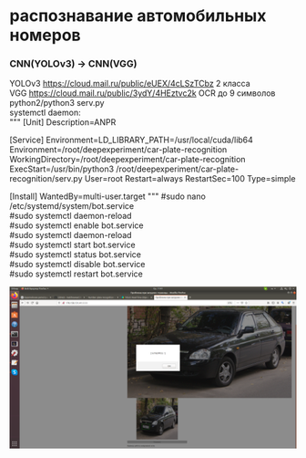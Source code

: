 # распознавание автомобильных номеров 
### CNN(YOLOv3) -> CNN(VGG)
YOLOv3 https://cloud.mail.ru/public/eUEX/4cLSzTCbz 2 класса<br/>
VGG https://cloud.mail.ru/public/3ydY/4HEztvc2k OCR до 9 символов<br/>
python2/python3 serv.py<br/>
systemctl daemon:<br/>
"""
[Unit]
Description=ANPR

[Service]
Environment=LD_LIBRARY_PATH=/usr/local/cuda/lib64
Environment=/root/deepexperiment/car-plate-recognition
WorkingDirectory=/root/deepexperiment/car-plate-recognition
ExecStart=/usr/bin/python3 /root/deepexperiment/car-plate-recognition/serv.py
User=root
Restart=always
RestartSec=100
Type=simple

[Install]
WantedBy=multi-user.target
"""
#sudo nano /etc/systemd/system/bot.service<br/>
#sudo systemctl daemon-reload<br/>
#sudo systemctl enable bot.service<br/>
#sudo systemctl daemon-reload<br/>
#sudo systemctl start bot.service<br/>
#sudo systemctl status bot.service<br/>
#sudo systemctl disable bot.service<br/>
#sudo systemctl restart bot.service<br/>

![Иллюстрация к проекту](https://github.com/evilsadko/car-plate-recognition/blob/master/github/%D0%A1%D0%BD%D0%B8%D0%BC%D0%BE%D0%BA%20%D1%8D%D0%BA%D1%80%D0%B0%D0%BD%D0%B0%20%D0%BE%D1%82%202020-07-15%2011-41-45.png)
